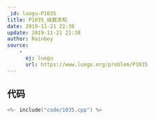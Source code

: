 ```yaml
---
_id: luogu-P1035
title: P1035_级数求和
date: 2019-11-21 22:38
update: 2019-11-21 22:38
author: Rainboy
source: 
    - 
      oj: luogu
      url: https://www.luogu.org/problem/P1035
---
```


## 代码

```c
<%- include("code/1035.cpp") %>
```
